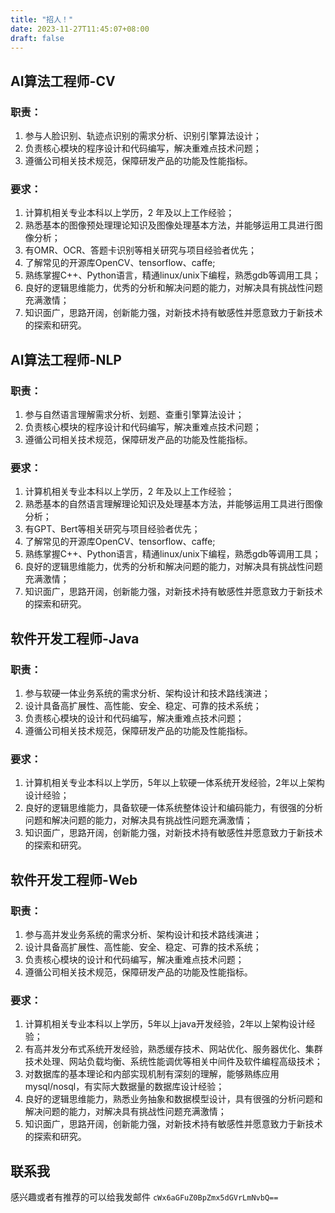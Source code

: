 ```yaml
---
title: "招人！"
date: 2023-11-27T11:45:07+08:00
draft: false
---
```


## AI算法工程师-CV
### 职责：
1. 参与人脸识别、轨迹点识别的需求分析、识别引擎算法设计；
2. 负责核心模块的程序设计和代码编写，解决重难点技术问题；
3. 遵循公司相关技术规范，保障研发产品的功能及性能指标。
### 要求：
1. 计算机相关专业本科以上学历，2 年及以上工作经验；
2. 熟悉基本的图像预处理理论知识及图像处理基本方法，并能够运用工具进行图像分析；
3. 有OMR、OCR、答题卡识别等相关研究与项目经验者优先；
4. 了解常见的开源库OpenCV、tensorflow、caffe;
5. 熟练掌握C++、Python语言，精通linux/unix下编程，熟悉gdb等调用工具；
6. 良好的逻辑思维能力，优秀的分析和解决问题的能力，对解决具有挑战性问题充满激情；
7. 知识面广，思路开阔，创新能力强，对新技术持有敏感性并愿意致力于新技术的探索和研究。

## AI算法工程师-NLP
### 职责：
1. 参与自然语言理解需求分析、划题、查重引擎算法设计；
2. 负责核心模块的程序设计和代码编写，解决重难点技术问题；
3. 遵循公司相关技术规范，保障研发产品的功能及性能指标。
### 要求：
1. 计算机相关专业本科以上学历，2 年及以上工作经验；
2. 熟悉基本的自然语言理解理论知识及处理基本方法，并能够运用工具进行图像分析；
3. 有GPT、Bert等相关研究与项目经验者优先；
4. 了解常见的开源库OpenCV、tensorflow、caffe;
5. 熟练掌握C++、Python语言，精通linux/unix下编程，熟悉gdb等调用工具；
6. 良好的逻辑思维能力，优秀的分析和解决问题的能力，对解决具有挑战性问题充满激情；
7. 知识面广，思路开阔，创新能力强，对新技术持有敏感性并愿意致力于新技术的探索和研究。

## 软件开发工程师-Java
### 职责：
1. 参与软硬一体业务系统的需求分析、架构设计和技术路线演进；
2. 设计具备高扩展性、高性能、安全、稳定、可靠的技术系统；
3. 负责核心模块的设计和代码编写，解决重难点技术问题；
4. 遵循公司相关技术规范，保障研发产品的功能及性能指标。
### 要求：
1. 计算机相关专业本科以上学历，5年以上软硬一体系统开发经验，2年以上架构设计经验；
2. 良好的逻辑思维能力，具备软硬一体系统整体设计和编码能力，有很强的分析问题和解决问题的能力，对解决具有挑战性问题充满激情；
3. 知识面广，思路开阔，创新能力强，对新技术持有敏感性并愿意致力于新技术的探索和研究。

## 软件开发工程师-Web
### 职责：
1. 参与高并发业务系统的需求分析、架构设计和技术路线演进；
2. 设计具备高扩展性、高性能、安全、稳定、可靠的技术系统；
3. 负责核心模块的设计和代码编写，解决重难点技术问题；
4. 遵循公司相关技术规范，保障研发产品的功能及性能指标。
### 要求：
1. 计算机相关专业本科以上学历，5年以上java开发经验，2年以上架构设计经验；
2. 有高并发分布式系统开发经验，熟悉缓存技术、网站优化、服务器优化、集群技术处理、网站负载均衡、系统性能调优等相关中间件及软件编程高级技术；
3. 对数据库的基本理论和内部实现机制有深刻的理解，能够熟练应用mysql/nosql，有实际大数据量的数据库设计经验；
4. 良好的逻辑思维能力，熟悉业务抽象和数据模型设计，具有很强的分析问题和解决问题的能力，对解决具有挑战性问题充满激情；
5. 知识面广，思路开阔，创新能力强，对新技术持有敏感性并愿意致力于新技术的探索和研究。

## 联系我

感兴趣或者有推荐的可以给我发邮件 `cWx6aGFuZ0BpZmx5dGVrLmNvbQ==`